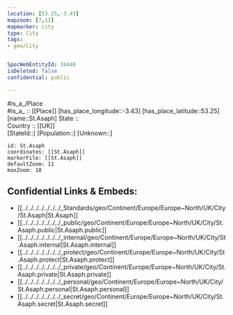```yaml
---
location: [53.25,-3.43] 
mapzoom: [7,12] 
mapmarker: city 
type: City
tags:
- geo/City


SpocWebEntityId: 34440
isDeleted: false
confidential: public

---
```

#is_a_/Place  
#is_a_ :: [[Place]] 
[has_place_longitude::-3.43] 
[has_place_latitude::53.25] 
[name::St.Asaph] 
State ::  
Country :: [[UK]]  
[StateId::] 
[Population::] 
[Unknown::] 


```leaflet
id: St.Asaph
coordinates: [[St.Asaph]] 
markerFile: [[St.Asaph]] 
defaultZoom: 11 
maxZoom: 18
```


## Confidential Links & Embeds: 
- [[../../../../../../../_Standards/geo/Continent/Europe/Europe~North/UK/City/St.Asaph|St.Asaph]] 
- [[../../../../../../../_public/geo/Continent/Europe/Europe~North/UK/City/St.Asaph.public|St.Asaph.public]] 
- [[../../../../../../../_internal/geo/Continent/Europe/Europe~North/UK/City/St.Asaph.internal|St.Asaph.internal]] 
- [[../../../../../../../_protect/geo/Continent/Europe/Europe~North/UK/City/St.Asaph.protect|St.Asaph.protect]] 
- [[../../../../../../../_private/geo/Continent/Europe/Europe~North/UK/City/St.Asaph.private|St.Asaph.private]] 
- [[../../../../../../../_personal/geo/Continent/Europe/Europe~North/UK/City/St.Asaph.personal|St.Asaph.personal]] 
- [[../../../../../../../_secret/geo/Continent/Europe/Europe~North/UK/City/St.Asaph.secret|St.Asaph.secret]] 
